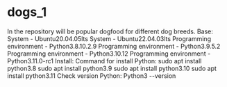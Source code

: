 # dogs_1
In the repository will be popular dogfood for different dog breeds.
Base:
System - Ubuntu20.04.05lts
System - Ubuntu22.04.03lts
Programming environment - Python3.8.10.2.9
Programming environment - Python3.9.5.2
Programming environment - Python3.10.12
Programming environment - Python3.11.0-rc1
Install:
Command for install Python:
sudo apt install python3.8
sudo apt install python3.9
sudo apt install python3.10
sudo apt install python3.11
Check version Python:
Python3 --version
